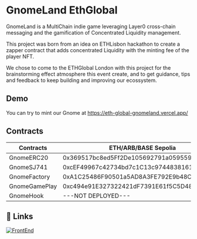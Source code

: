 
# GnomeLand EthGlobal

GnomeLand is a MultiChain indie game leveraging Layer0 cross-chain messaging and the gamification of  Concentrated Liquidity management.

This project was born from an idea on ETHLisbon hackathon to create a zapper contract that adds concentrated Liquidity with the minting fee of the player NFT.

We chose to come to the ETHGlobal London with this project for the brainstorming effect atmosphere this event create, and to get guidance, tips and feedback to keep building and improving our ecossystem.


## Demo

You can try to mint our Gnome at 
https://eth-global-gnomeland.vercel.app/

## Contracts

| Contracts | ETH/ARB/BASE Sepolia| 
| ------------- | ------------- 
| GnomeERC20  | 0x369517bc8ed5Ff2De105692791a05955992A529a |
| GnomeSJ741  | 0xcEF49967c42734bd7c1C13c9744838161F4268b9|
|GnomeFactory|0xA1C25486F90501a5AD8A3FE792E9b48C9814Bd2D|
|GnomeGamePlay|0xc494e91E327322421dF7391E61f5C5D48AFEeb66|
|GnomeHook|---NOT DEPLOYED---|

## 🔗 Links
[![FrontEnd](https://nftstorage.link/ipfs/bafkreigp2yr3bdz66sx7leup3eq7fxuwvpkjqapdnghveem24k4y5flrae)](https://hackathon.gnomeland.money)


